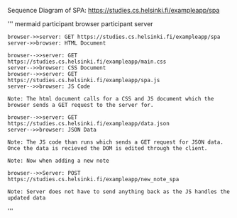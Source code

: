 Sequence Diagram of SPA: https://studies.cs.helsinki.fi/exampleapp/spa 

'''
mermaid
    participant browser
    participant server

    browser->>server: GET https://studies.cs.helsinki.fi/exampleapp/spa
    server->>browser: HTML Document
    
    browser-->>server: GET https://studies.cs.helsinki.fi/exampleapp/main.css
    server-->>browser: CSS Document
    browser-->>server: GET https://studies.cs.helsinki.fi/exampleapp/spa.js
    server-->>browser: JS Code

    Note: The html document calls for a CSS and JS document which the browser sends a GET request to the server for.

    browser-->>server: GET https://studies.cs.helsinki.fi/exampleapp/data.json
    server-->>browser: JSON Data

    Note: The JS code than runs which sends a GET request for JSON data. Once the data is recieved the DOM is edited through the client.

    Note: Now when adding a new note

    browser-->>Server: POST https://studies.cs.helsinki.fi/exampleapp/new_note_spa 

    Note: Server does not have to send anything back as the JS handles the updated data
'''